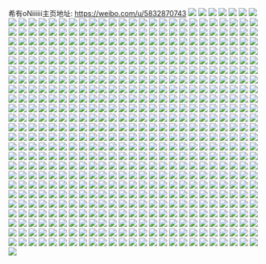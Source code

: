 希有oNiiiiii主页地址: https://weibo.com/u/5832870743 
![](https://wx4.sinaimg.cn/mw2000/006mK88ngy1h89du6sy8yj30w01kwwkp.jpg) 
![](https://wx4.sinaimg.cn/mw2000/006mK88ngy1h89du66v0yj30zk1be1cv.jpg) 
![](https://wx4.sinaimg.cn/mw2000/006mK88ngy1h89dugtcbmj30w01kwtos.jpg) 
![](https://wx4.sinaimg.cn/mw2000/006mK88ngy1h89dus9w9nj30w01kwdww.jpg) 
![](https://wx4.sinaimg.cn/mw2000/006mK88ngy1h7v6pl118cj32c0340u0y.jpg) 
![](https://wx4.sinaimg.cn/mw2000/006mK88ngy1h7v6ocsamoj30u01hcakn.jpg) 
![](https://wx4.sinaimg.cn/mw2000/006mK88ngy1h7v6obnimaj30td1g7tgg.jpg) 
![](https://wx4.sinaimg.cn/mw2000/006mK88ngy1h77jys74scj32tc480u10.jpg) 
![](https://wx4.sinaimg.cn/mw2000/006mK88ngy1h77jzu5nqcj32ll3wde84.jpg) 
![](https://wx4.sinaimg.cn/mw2000/006mK88ngy1h6vj3lahipj30uk5nq1kz.jpg) 
![](https://wx4.sinaimg.cn/mw2000/006mK88ngy1h6vj42lboaj30uk5nq1kx.jpg) 
![](https://wx4.sinaimg.cn/mw2000/006mK88ngy1h6vj312sdfj30uk5nq4qr.jpg) 
![](https://wx4.sinaimg.cn/mw2000/006mK88ngy1h6vj46jzx5j30uk5nqkjn.jpg) 
![](https://wx4.sinaimg.cn/mw2000/006mK88ngy1h6upytpditj320n2ow4qp.jpg) 
![](https://wx4.sinaimg.cn/mw2000/006mK88ngy1h6upyrvjqnj32c0340npg.jpg) 
![](https://wx4.sinaimg.cn/mw2000/006mK88ngy1h6upynbixgj32c0340e85.jpg) 
![](https://wx4.sinaimg.cn/mw2000/006mK88ngy1h6upyfpeadj32c0340e82.jpg) 
![](https://wx4.sinaimg.cn/mw2000/006mK88ngy1h6upyigjvej31os291b29.jpg) 
![](https://wx4.sinaimg.cn/mw2000/006mK88ngy1h6ua6h0qkrj32c0340kjo.jpg) 
![](https://wx4.sinaimg.cn/mw2000/006mK88ngy1h6ua6nukcdj32c0340npf.jpg) 
![](https://wx4.sinaimg.cn/mw2000/006mK88ngy1h6ua665plbj31uy2c9qv5.jpg) 
![](https://wx4.sinaimg.cn/mw2000/006mK88ngy1h6ua6qx2o6j32bk334kjm.jpg) 
![](https://wx4.sinaimg.cn/mw2000/006mK88ngy1h6tlmajjy8j31zw2nuu0x.jpg) 
![](https://wx4.sinaimg.cn/mw2000/006mK88ngy1h6tlmf6f7uj31y62llwzy.jpg) 
![](https://wx4.sinaimg.cn/mw2000/006mK88ngy1h64w08vx9vj324836chdv.jpg) 
![](https://wx4.sinaimg.cn/mw2000/006mK88ngy1h64w0b95alj324836cb2b.jpg) 
![](https://wx4.sinaimg.cn/mw2000/006mK88ngy1h64vzry51pj31yp2rtk7u.jpg) 
![](https://wx4.sinaimg.cn/mw2000/006mK88ngy1h5mr4hviqxj32c0340hdv.jpg) 
![](https://wx4.sinaimg.cn/mw2000/006mK88ngy1h5mr4fh0q8j312r1hg4qp.jpg) 
![](https://wx4.sinaimg.cn/mw2000/006mK88ngy1h4xdw2dbvgj32c033v1l1.jpg) 
![](https://wx4.sinaimg.cn/mw2000/006mK88ngy1h4xdwa66q3j32c0340npk.jpg) 
![](https://wx4.sinaimg.cn/mw2000/006mK88ngy1h4xdwhj10kj32c0340kjs.jpg) 
![](https://wx4.sinaimg.cn/mw2000/006mK88ngy1h4xdwnmbwvj32c0340hdw.jpg) 
![](https://wx4.sinaimg.cn/mw2000/006mK88ngy1h4xdvvyr5mj32c0340hdx.jpg) 
![](https://wx4.sinaimg.cn/mw2000/006mK88ngy1h4xdwt6sxdj32c0340e88.jpg) 
![](https://wx4.sinaimg.cn/mw2000/006mK88ngy1h4xdwzaa4uj32c0340npf.jpg) 
![](https://wx4.sinaimg.cn/mw2000/006mK88ngy1h4xdx51k8lj32c8340u12.jpg) 
![](https://wx4.sinaimg.cn/mw2000/006mK88ngy1h4xdxao9hpj32c03407wk.jpg) 
![](https://wx4.sinaimg.cn/mw2000/006mK88ngy1h4h1bqe8upj31o0280e82.jpg) 
![](https://wx4.sinaimg.cn/mw2000/006mK88ngy1h4h1bz7m77j31o0280e82.jpg) 
![](https://wx4.sinaimg.cn/mw2000/006mK88ngy1h4h1bu4bnij31f31y81ky.jpg) 
![](https://wx4.sinaimg.cn/mw2000/006mK88ngy1h4h1bw7rs3j30zi1541kx.jpg) 
![](https://wx4.sinaimg.cn/mw2000/006mK88ngy1h4905kscjoj32c0340x6p.jpg) 
![](https://wx4.sinaimg.cn/mw2000/006mK88ngy1h4905avrs9j32c03401l0.jpg) 
![](https://wx4.sinaimg.cn/mw2000/006mK88ngy1h4904q4arxj32c03404qs.jpg) 
![](https://wx4.sinaimg.cn/mw2000/006mK88ngy1h4904wa8lnj31zc2n4kjn.jpg) 
![](https://wx4.sinaimg.cn/mw2000/006mK88ngy1h3ddtdy8d5j32c0340u0x.jpg) 
![](https://wx4.sinaimg.cn/mw2000/006mK88ngy1h3ddtybfr8j32c03401l0.jpg) 
![](https://wx4.sinaimg.cn/mw2000/006mK88ngy1h2iknog01lj32yo4g04qw.jpg) 
![](https://wx4.sinaimg.cn/mw2000/006mK88ngy1h2iknqegoyj31sw2imx6q.jpg) 
![](https://wx4.sinaimg.cn/mw2000/006mK88ngy1h2iknkluypj32yo4g0b2h.jpg) 
![](https://wx4.sinaimg.cn/mw2000/006mK88ngy1h2iknrz3n7j327b2yox6q.jpg) 
![](https://wx4.sinaimg.cn/mw2000/006mK88ngy1h2iknuclrhj32ab2you0z.jpg) 
![](https://wx4.sinaimg.cn/mw2000/006mK88ngy1h2iknxloc0j32jw3mpkjo.jpg) 
![](https://wx4.sinaimg.cn/mw2000/006mK88ngy1h2iko2nq26j32yo4g0he2.jpg) 
![](https://wx4.sinaimg.cn/mw2000/006mK88ngy1h2iko6oosvj32yo4g07wm.jpg) 
![](https://wx4.sinaimg.cn/mw2000/006mK88ngy1h2iko8f0m6j329b2yoqv7.jpg) 
![](https://wx4.sinaimg.cn/mw2000/006mK88ngy1h2ikocp6t3j322q340x6r.jpg) 
![](https://wx4.sinaimg.cn/mw2000/006mK88ngy1h1uy3uia6ij30st124wr8.jpg) 
![](https://wx4.sinaimg.cn/mw2000/006mK88ngy1h1l74i04yxj322o340e81.jpg) 
![](https://wx4.sinaimg.cn/mw2000/006mK88ngy1h104wsfw6tj333z22pu0z.jpg) 
![](https://wx4.sinaimg.cn/mw2000/006mK88ngy1h104wtnshuj32rk22o1kz.jpg) 
![](https://wx4.sinaimg.cn/mw2000/006mK88ngy1h104wr13p2j31ds22ou0x.jpg) 
![](https://wx4.sinaimg.cn/mw2000/006mK88ngy1h0c52qlmecj31ge1fh4qp.jpg) 
![](https://wx4.sinaimg.cn/mw2000/006mK88ngy1h0c52ieoyoj30w8170wkn.jpg) 
![](https://wx4.sinaimg.cn/mw2000/006mK88ngy1gze75yw6awj32c02c01cx.jpg) 
![](https://wx4.sinaimg.cn/mw2000/006mK88ngy1gze75zhkaoj31v81vanpd.jpg) 
![](https://wx4.sinaimg.cn/mw2000/006mK88ngy1gze75zx8ghj317g17g4m2.jpg) 
![](https://wx4.sinaimg.cn/mw2000/006mK88ngy1gze762hwmfj31ei1ei1b1.jpg) 
![](https://wx4.sinaimg.cn/mw2000/006mK88ngy1gze763jbkyj30sg0sgdle.jpg) 
![](https://wx4.sinaimg.cn/mw2000/006mK88ngy1gze76373dgj334033yu0x.jpg) 
![](https://wx4.sinaimg.cn/mw2000/006mK88ngy1gz4ya1phclj30to0hxgr7.jpg) 
![](https://wx4.sinaimg.cn/mw2000/006mK88ngy1gz4ya397xjj32ff1monpd.jpg) 
![](https://wx4.sinaimg.cn/mw2000/006mK88ngy1gz4ya5ge0bj32wl20dx6p.jpg) 
![](https://wx4.sinaimg.cn/mw2000/006mK88ngy1gz4yapsecuj33402c0npe.jpg) 
![](https://wx4.sinaimg.cn/mw2000/006mK88ngy1gz4yarvievj30u01hcqe5.jpg) 
![](https://wx4.sinaimg.cn/mw2000/006mK88ngy1gynhp79ucnj32c0340npe.jpg) 
![](https://wx4.sinaimg.cn/mw2000/006mK88ngy1gynhp91ufkj3280280qv6.jpg) 
![](https://wx4.sinaimg.cn/mw2000/006mK88ngy1gynhp9yw1aj30wi0von3w.jpg) 
![](https://wx4.sinaimg.cn/mw2000/006mK88ngy1gynhpc2auij3280280b2a.jpg) 
![](https://wx4.sinaimg.cn/mw2000/006mK88ngy1gynhpdxv6hj30v217ydpu.jpg) 
![](https://wx4.sinaimg.cn/mw2000/006mK88ngy1gynhpeok42j30wi1a8tiv.jpg) 
![](https://wx4.sinaimg.cn/mw2000/006mK88ngy1gy1tuql24qj30uk5q9qv6.jpg) 
![](https://wx4.sinaimg.cn/mw2000/006mK88ngy1gy1turol9yj30uk6vvb2b.jpg) 
![](https://wx4.sinaimg.cn/mw2000/006mK88ngy1gy1tussvx1j30uk5dj1ky.jpg) 
![](https://wx4.sinaimg.cn/mw2000/006mK88ngy1gy1tuu7kzjj30uk4kqkjm.jpg) 
![](https://wx4.sinaimg.cn/mw2000/006mK88ngy1gy1tuv3qhhj30u01sy7g9.jpg) 
![](https://wx4.sinaimg.cn/mw2000/006mK88ngy1gy1tuwsb7wj30uk5l6x6q.jpg) 
![](https://wx4.sinaimg.cn/mw2000/006mK88ngy1gy1tuxs8g1j30uk4ivqv5.jpg) 
![](https://wx4.sinaimg.cn/mw2000/006mK88ngy1gy1tuywvnij30uk53cx6q.jpg) 
![](https://wx4.sinaimg.cn/mw2000/006mK88ngy1gy1tv10zesj30uk54ynpe.jpg) 
![](https://wx4.sinaimg.cn/mw2000/006mK88ngy1gxp8mgoghkj32c02c0qv6.jpg) 
![](https://wx4.sinaimg.cn/mw2000/006mK88ngy1gxp5aujyjtj30u018vjzq.jpg) 
![](https://wx4.sinaimg.cn/mw2000/006mK88ngy1gxp5avze60j30u0140q9p.jpg) 
![](https://wx4.sinaimg.cn/mw2000/006mK88ngy1gxp5b1tstjj30u014044b.jpg) 
![](https://wx4.sinaimg.cn/mw2000/006mK88ngy1gxp5b2qoe6j30u00u07al.jpg) 
![](https://wx4.sinaimg.cn/mw2000/006mK88ngy1gxp5b43kbqj30u01hcaim.jpg) 
![](https://wx4.sinaimg.cn/mw2000/006mK88ngy1gxes8nazw4j30xc35wu0y.jpg) 
![](https://wx4.sinaimg.cn/mw2000/006mK88ngy1gxes8qisk4j32c0340hdv.jpg) 
![](https://wx4.sinaimg.cn/mw2000/006mK88ngy1gxes8kruqdj30xc5egnpe.jpg) 
![](https://wx4.sinaimg.cn/mw2000/006mK88ngy1gxes8i5mxuj32c033yu0y.jpg) 
![](https://wx4.sinaimg.cn/mw2000/006mK88ngy1gxes8ovu5vj315o335kjm.jpg) 
![](https://wx4.sinaimg.cn/mw2000/006mK88ngy1gxb8j3ah55j30zj1be4j4.jpg) 
![](https://wx4.sinaimg.cn/mw2000/006mK88ngy1gxb8j5hfnvj334033y4qs.jpg) 
![](https://wx4.sinaimg.cn/mw2000/006mK88ngy1gxb8j78np6j334033ynpg.jpg) 
![](https://wx4.sinaimg.cn/mw2000/006mK88ngy1gxb8j7xxm9j31gj1gje81.jpg) 
![](https://wx4.sinaimg.cn/mw2000/006mK88ngy1gxb8j2sx5nj323r23rnpe.jpg) 
![](https://wx4.sinaimg.cn/mw2000/006mK88ngy1gxb8j92u88j334033y1l0.jpg) 
![](https://wx4.sinaimg.cn/mw2000/006mK88ngy1gxb8j9whc9j32bg2bghdu.jpg) 
![](https://wx4.sinaimg.cn/mw2000/006mK88ngy1gxb8jbc62pj3271271npe.jpg) 
![](https://wx4.sinaimg.cn/mw2000/006mK88ngy1gxb8jdhcwcj334033yu0z.jpg) 
![](https://wx4.sinaimg.cn/mw2000/006mK88ngy1gwzdgzdzhnj30yi145gyd.jpg) 
![](https://wx4.sinaimg.cn/mw2000/006mK88ngy1gwg81vghxnj322o340hdv.jpg) 
![](https://wx4.sinaimg.cn/mw2000/006mK88ngy1gw30kzxpj8j32c02c0khe.jpg) 
![](https://wx4.sinaimg.cn/mw2000/006mK88ngy1gw30l5o9prj32c02c01ky.jpg) 
![](https://wx4.sinaimg.cn/mw2000/006mK88ngy1gw30kwnsz8j32c02c01is.jpg) 
![](https://wx4.sinaimg.cn/mw2000/006mK88ngy1gw30l2ibgtj31gf1kd1kx.jpg) 
![](https://wx4.sinaimg.cn/mw2000/006mK88ngy1gw30l3admrj32c02c0kjl.jpg) 
![](https://wx4.sinaimg.cn/mw2000/006mK88ngy1gw30l4cx5dj334033yqv6.jpg) 
![](https://wx4.sinaimg.cn/mw2000/006mK88ngy1gw30l86ktjj32c03404qq.jpg) 
![](https://wx4.sinaimg.cn/mw2000/006mK88ngy1gw30l6wl70j31sg1sg4ou.jpg) 
![](https://wx4.sinaimg.cn/mw2000/006mK88ngy1gw30l9cwtvj32c0340e81.jpg) 
![](https://wx4.sinaimg.cn/mw2000/006mK88ngy1gw30la8yovj31sg1sgaxf.jpg) 
![](https://wx4.sinaimg.cn/mw2000/006mK88ngy1gunahtda6mj60u0140gss02.jpg) 
![](https://wx4.sinaimg.cn/mw2000/006mK88ngy1gt12n7x1sij31li1lztoi.jpg) 
![](https://wx4.sinaimg.cn/mw2000/006mK88ngy1gt12n8jxthj31s71spaw4.jpg) 
![](https://wx4.sinaimg.cn/mw2000/006mK88ngy1grzks55f86j32c03407wi.jpg) 
![](https://wx4.sinaimg.cn/mw2000/006mK88ngy1grzks5wacnj31100zdk0k.jpg) 
![](https://wx4.sinaimg.cn/mw2000/006mK88ngy1grc5wwql80j31jk1jkawq.jpg) 
![](https://wx4.sinaimg.cn/mw2000/006mK88ngy1grc5wxp4vwj30u00u0n7j.jpg) 
![](https://wx4.sinaimg.cn/mw2000/006mK88nly1gr2nkwmrybj30ru57shdt.jpg) 
![](https://wx4.sinaimg.cn/mw2000/006mK88nly1gr2nkubxn8j30ru4d34qq.jpg) 
![](https://wx4.sinaimg.cn/mw2000/006mK88nly1gr2nkxolo9j30ru3qf7wh.jpg) 
![](https://wx4.sinaimg.cn/mw2000/006mK88nly1gr2nkzhrpmj30ru3stx6q.jpg) 
![](https://wx4.sinaimg.cn/mw2000/006mK88nly1gr2nl12mamj30ru3oyqv5.jpg) 
![](https://wx4.sinaimg.cn/mw2000/006mK88nly1gr2nl47xafj32a3291hdu.jpg) 
![](https://wx4.sinaimg.cn/mw2000/006mK88ngy1gqzfxt0bizj32c0340npj.jpg) 
![](https://wx4.sinaimg.cn/mw2000/006mK88ngy1gqzfyc11jgj31el1r2x0v.jpg) 
![](https://wx4.sinaimg.cn/mw2000/006mK88ngy1gqzfxwu8aij33402c0b2a.jpg) 
![](https://wx4.sinaimg.cn/mw2000/006mK88ngy1gqzfy3f3wwj32c0340kjp.jpg) 
![](https://wx4.sinaimg.cn/mw2000/006mK88ngy1gqzfyafmrpj32c0340b2e.jpg) 
![](https://wx4.sinaimg.cn/mw2000/006mK88ngy1gqzfyik78yj33402c04qt.jpg) 
![](https://wx4.sinaimg.cn/mw2000/006mK88ngy1gquyqp9ql6j328w29ix6p.jpg) 
![](https://wx4.sinaimg.cn/mw2000/006mK88nly1gq1lyir3ysj30ru22re81.jpg) 
![](https://wx4.sinaimg.cn/mw2000/006mK88nly1gq1lymnlukj30ru4pae83.jpg) 
![](https://wx4.sinaimg.cn/mw2000/006mK88nly1gq1lypa0dmj30ru4ofb2a.jpg) 
![](https://wx4.sinaimg.cn/mw2000/006mK88nly1gq1lyrusyjj30ru43qe81.jpg) 
![](https://wx4.sinaimg.cn/mw2000/006mK88nly1gq1lyh5fejj30c00d5jru.jpg) 
![](https://wx4.sinaimg.cn/mw2000/006mK88nly1gq1lyullfjj30zk1be4qp.jpg) 
![](https://wx4.sinaimg.cn/mw2000/006mK88nly1gq1lyx721fj31kz1kzkjl.jpg) 
![](https://wx4.sinaimg.cn/mw2000/006mK88nly1gq1lyztyb3j31jk1jkqup.jpg) 
![](https://wx4.sinaimg.cn/mw2000/006mK88nly1gq1lz1wis1j30t30t37ea.jpg) 
![](https://wx4.sinaimg.cn/mw2000/006mK88ngy1gpfyu24p0qj30zk1be16p.jpg) 
![](https://wx4.sinaimg.cn/mw2000/006mK88ngy1gpfyu883w0j32c0340b2c.jpg) 
![](https://wx4.sinaimg.cn/mw2000/006mK88ngy1gpfyu0q7h2j32c0340e85.jpg) 
![](https://wx4.sinaimg.cn/mw2000/006mK88ngy1gpfyudk6cij32c03401l1.jpg) 
![](https://wx4.sinaimg.cn/mw2000/006mK88ngy1gpfyuglrihj32c0340npe.jpg) 
![](https://wx4.sinaimg.cn/mw2000/006mK88ngy1gpfyullnrcj32c0340hdw.jpg) 
![](https://wx4.sinaimg.cn/mw2000/006mK88ngy1gpfyupg81ej32c0340kjm.jpg) 
![](https://wx4.sinaimg.cn/mw2000/006mK88ngy1gpfyuu64g9j32c0340hdw.jpg) 
![](https://wx4.sinaimg.cn/mw2000/006mK88ngy1gpfyuvr51rj30zk1bewya.jpg) 
![](https://wx4.sinaimg.cn/mw2000/006mK88ngy1gpfyuy0bxnj30zk1be4qp.jpg) 
![](https://wx4.sinaimg.cn/mw2000/006mK88ngy1gpfyv2mxgpj31ho1zkqv6.jpg) 
![](https://wx4.sinaimg.cn/mw2000/006mK88ngy1gpfyv4hpn2j30zk1be4qp.jpg) 
![](https://wx4.sinaimg.cn/mw2000/006mK88ngy1gpfyvvttzlj32c03401l0.jpg) 
![](https://wx4.sinaimg.cn/mw2000/006mK88nly1goyf6vbm7gj32c0340qv5.jpg) 
![](https://wx4.sinaimg.cn/mw2000/006mK88nly1goyf7645tmj32c0340u10.jpg) 
![](https://wx4.sinaimg.cn/mw2000/006mK88nly1goyf7e26wgj32c03407wi.jpg) 
![](https://wx4.sinaimg.cn/mw2000/006mK88nly1goyf7kre5cj32c0340qv5.jpg) 
![](https://wx4.sinaimg.cn/mw2000/006mK88nly1goyf7snbfqj32c0340hdu.jpg) 
![](https://wx4.sinaimg.cn/mw2000/006mK88nly1goyf83uccrj32c0340e84.jpg) 
![](https://wx4.sinaimg.cn/mw2000/006mK88nly1goyf89araxj32c0340kjl.jpg) 
![](https://wx4.sinaimg.cn/mw2000/006mK88nly1goyf8c5t76j32c0340u0x.jpg) 
![](https://wx4.sinaimg.cn/mw2000/006mK88nly1goyf8g3iu9j32c0340b2a.jpg) 
![](https://wx4.sinaimg.cn/mw2000/006mK88nly1goso47rzujj30j60j6aem.jpg) 
![](https://wx4.sinaimg.cn/mw2000/006mK88nly1gom0zmzr9sj32c0340b29.jpg) 
![](https://wx4.sinaimg.cn/mw2000/006mK88nly1gom0zjyee1j32ds1sgb29.jpg) 
![](https://wx4.sinaimg.cn/mw2000/006mK88nly1gnpfarl0ozj30yi0f8wlj.jpg) 
![](https://wx4.sinaimg.cn/mw2000/006mK88nly1gn2jp6zorpj32c0340u0x.jpg) 
![](https://wx4.sinaimg.cn/mw2000/006mK88nly1gn2jp8x3r7j30u00u0qd7.jpg) 
![](https://wx4.sinaimg.cn/mw2000/006mK88nly1gn2joxpraoj30ty0xsgrj.jpg) 
![](https://wx4.sinaimg.cn/mw2000/006mK88nly1gn2jpa62dpj30u00u07dm.jpg) 
![](https://wx4.sinaimg.cn/mw2000/006mK88nly1gn2jpao26hj30j615pq5v.jpg) 
![](https://wx4.sinaimg.cn/mw2000/006mK88nly1gn2jpbz37ej30u00u0af6.jpg) 
![](https://wx4.sinaimg.cn/mw2000/006mK88nly1gn2jpdcrpxj30qo0s8wih.jpg) 
![](https://wx4.sinaimg.cn/mw2000/006mK88nly1gn2jpo0my1j31o0280npd.jpg) 
![](https://wx4.sinaimg.cn/mw2000/006mK88nly1gn2jq2szx6j33402c0u0y.jpg) 
![](https://wx4.sinaimg.cn/mw2000/006mK88nly1gkz83v1pw6j32801o0qv5.jpg) 
![](https://wx4.sinaimg.cn/mw2000/006mK88nly1gkz83t1ffbj32801o0npd.jpg) 
![](https://wx4.sinaimg.cn/mw2000/006mK88nly1gkr9hjwcrqj31400u00wa.jpg) 
![](https://wx4.sinaimg.cn/mw2000/006mK88nly1gki2gbe0lpj30y70yogt4.jpg) 
![](https://wx4.sinaimg.cn/mw2000/006mK88nly1gki2gc9o5uj32c02c0e82.jpg) 
![](https://wx4.sinaimg.cn/mw2000/006mK88nly1gki2gcp2lpj31400u0dom.jpg) 
![](https://wx4.sinaimg.cn/mw2000/006mK88nly1gki2gcz9shj31400u0al6.jpg) 
![](https://wx4.sinaimg.cn/mw2000/006mK88nly1gk8wopmc48j32c0340e81.jpg) 
![](https://wx4.sinaimg.cn/mw2000/006mK88nly1gk8womo5q9j32c02c0x6q.jpg) 
![](https://wx4.sinaimg.cn/mw2000/006mK88nly1gk8wot8qv6j31vt1vt4qp.jpg) 
![](https://wx4.sinaimg.cn/mw2000/006mK88nly1gk8wowcn6ej30rs2237wh.jpg) 
![](https://wx4.sinaimg.cn/mw2000/006mK88nly1gk8woxdspfj30rs5nfu0x.jpg) 
![](https://wx4.sinaimg.cn/mw2000/006mK88nly1gk8woyrzimj30rs3i4b2a.jpg) 
![](https://wx4.sinaimg.cn/mw2000/006mK88nly1gk8wozqueaj30rs3ceqv5.jpg) 
![](https://wx4.sinaimg.cn/mw2000/006mK88nly1gk8wp0v90uj32c02c04qq.jpg) 
![](https://wx4.sinaimg.cn/mw2000/006mK88nly1gk8wp1z514j30rs3n4b2a.jpg) 
![](https://wx4.sinaimg.cn/mw2000/006mK88nly1gjsndec6qyj32872eqb2a.jpg) 
![](https://wx4.sinaimg.cn/mw2000/006mK88nly1gjsndf2y8hj31al1cutt3.jpg) 
![](https://wx4.sinaimg.cn/mw2000/006mK88nly1gjsndfovwuj32by2g5x6p.jpg) 
![](https://wx4.sinaimg.cn/mw2000/006mK88nly1gjsndgzuvaj31o0280qv5.jpg) 
![](https://wx4.sinaimg.cn/mw2000/006mK88nly1gjsndcy97bj32c02fub2a.jpg) 
![](https://wx4.sinaimg.cn/mw2000/006mK88nly1gjsndhicjfj30k80l9wl0.jpg) 
![](https://wx4.sinaimg.cn/mw2000/006mK88nly1gjbavhm13dj31400u0qcu.jpg) 
![](https://wx4.sinaimg.cn/mw2000/006mK88nly1gjbavftngbj31o01o0e81.jpg) 
![](https://wx4.sinaimg.cn/mw2000/006mK88nly1gip4iynzpmj31x12021fh.jpg) 
![](https://wx4.sinaimg.cn/mw2000/006mK88nly1gip4izcqlgj30yi0pmtdz.jpg) 
![](https://wx4.sinaimg.cn/mw2000/006mK88nly1gip4iw6mayj33402c01kx.jpg) 
![](https://wx4.sinaimg.cn/mw2000/006mK88nly1gip4j3k0exj31o01o0npd.jpg) 
![](https://wx4.sinaimg.cn/mw2000/006mK88nly1gip4j76f8nj32c02c0qv5.jpg) 
![](https://wx4.sinaimg.cn/mw2000/006mK88nly1gip4jdlk9zj317u1mgb0u.jpg) 
![](https://wx4.sinaimg.cn/mw2000/006mK88nly1gip4j9pktnj31e21x2ha6.jpg) 
![](https://wx4.sinaimg.cn/mw2000/006mK88nly1gip4jbvsbxj32c02c04qp.jpg) 
![](https://wx4.sinaimg.cn/mw2000/006mK88nly1gip4jk2krwj316q1kwqt0.jpg) 
![](https://wx4.sinaimg.cn/mw2000/006mK88ngy1gib4ph4sh4j30nm0nmwfs.jpg) 
![](https://wx4.sinaimg.cn/mw2000/006mK88ngy1gib4pnqv2zj30ru33cb29.jpg) 
![](https://wx4.sinaimg.cn/mw2000/006mK88ngy1gib4pousz6j30ru2bib29.jpg) 
![](https://wx4.sinaimg.cn/mw2000/006mK88ngy1gib4ppp2k8j30ru1joh66.jpg) 
![](https://wx4.sinaimg.cn/mw2000/006mK88ngy1gib4pmk5d8j30ru3cqhd9.jpg) 
![](https://wx4.sinaimg.cn/mw2000/006mK88ngy1gib4pl1um6j30ru688qv7.jpg) 
![](https://wx4.sinaimg.cn/mw2000/006mK88ngy1gherc62j97j32c02c0wxp.jpg) 
![](https://wx4.sinaimg.cn/mw2000/006mK88ngy1gherc4c80hj32c02c0qsk.jpg) 
![](https://wx4.sinaimg.cn/mw2000/006mK88nly1ghco2szhwcj30u0140nhy.jpg) 
![](https://wx4.sinaimg.cn/mw2000/006mK88nly1ghco2twumsj31400u0x1u.jpg) 
![](https://wx4.sinaimg.cn/mw2000/006mK88nly1ghco2rxwnoj30u0140nj2.jpg) 
![](https://wx4.sinaimg.cn/mw2000/006mK88ngy1gha9rwrpjaj31o01o0b29.jpg) 
![](https://wx4.sinaimg.cn/mw2000/006mK88nly1gh6ju9uc91j31o01o0npd.jpg) 
![](https://wx4.sinaimg.cn/mw2000/006mK88nly1gh6ju86v1wj31o01o0x6p.jpg) 
![](https://wx4.sinaimg.cn/mw2000/006mK88nly1gh3jvbsb67j31o01o0kjm.jpg) 
![](https://wx4.sinaimg.cn/mw2000/006mK88nly1gh3juytiayj31fd1zhe81.jpg) 
![](https://wx4.sinaimg.cn/mw2000/006mK88nly1gh3jvdm75bj30v718nn6o.jpg) 
![](https://wx4.sinaimg.cn/mw2000/006mK88nly1gh3jvl33snj32c03404qq.jpg) 
![](https://wx4.sinaimg.cn/mw2000/006mK88nly1ggo12j00n9j30x70yctk8.jpg) 
![](https://wx4.sinaimg.cn/mw2000/006mK88nly1gg81p0l3j4j32c02f74qs.jpg) 
![](https://wx4.sinaimg.cn/mw2000/006mK88nly1gg81oacnyhj32c02c0b2b.jpg) 
![](https://wx4.sinaimg.cn/mw2000/006mK88nly1gfd51ocq7nj32c0340hdu.jpg) 
![](https://wx4.sinaimg.cn/mw2000/006mK88nly1gfd51p8sp8j30tz183jyd.jpg) 
![](https://wx4.sinaimg.cn/mw2000/006mK88nly1gfd51pzdiaj30u00u0gxb.jpg) 
![](https://wx4.sinaimg.cn/mw2000/006mK88nly1gfd51qjw29j30u00u0wic.jpg) 
![](https://wx4.sinaimg.cn/mw2000/006mK88nly1gfd51r7q1fj30s90sh0z4.jpg) 
![](https://wx4.sinaimg.cn/mw2000/006mK88nly1gfd51ukt94j32bz2d3u0x.jpg) 
![](https://wx4.sinaimg.cn/mw2000/006mK88nly1gfd5289qefj30yi18r110.jpg) 
![](https://wx4.sinaimg.cn/mw2000/006mK88nly1gfd52bb4c9j32a72di4qq.jpg) 
![](https://wx4.sinaimg.cn/mw2000/006mK88nly1gfd52cnjmqj316o16mk8q.jpg) 
![](https://wx4.sinaimg.cn/mw2000/006mK88nly1gemcgzcwdvj30hs0b4wfy.jpg) 
![](https://wx4.sinaimg.cn/mw2000/006mK88nly1gel5kybqlej31jk2qr1ky.jpg) 
![](https://wx4.sinaimg.cn/mw2000/006mK88nly1ged56qusm1j33402c07wi.jpg) 
![](https://wx4.sinaimg.cn/mw2000/006mK88nly1ged55vbkfcj30u00u0toi.jpg) 
![](https://wx4.sinaimg.cn/mw2000/006mK88nly1ged57q1c43j33402c0qv6.jpg) 
![](https://wx4.sinaimg.cn/mw2000/006mK88nly1ged57w5xu4j30u00u04af.jpg) 
![](https://wx4.sinaimg.cn/mw2000/006mK88nly1ged55q2m92j31o01o0e83.jpg) 
![](https://wx4.sinaimg.cn/mw2000/006mK88nly1ged58snoicj31o01o0x6q.jpg) 
![](https://wx4.sinaimg.cn/mw2000/006mK88nly1ged592qmzsj30n00cpdo4.jpg) 
![](https://wx4.sinaimg.cn/mw2000/006mK88nly1ged58zbzmqj30u00u0gxb.jpg) 
![](https://wx4.sinaimg.cn/mw2000/006mK88nly1ged5987brzj30n00crwn4.jpg) 
![](https://wx4.sinaimg.cn/mw2000/006mK88nly1ge8drmk7k3j30ku0m9q6p.jpg) 
![](https://wx4.sinaimg.cn/mw2000/006mK88nly1ge2o2p0ziyj31220k0tf4.jpg) 
![](https://wx4.sinaimg.cn/mw2000/006mK88nly1gdkec0bvo0j32zy1j2npd.jpg) 
![](https://wx4.sinaimg.cn/mw2000/006mK88nly1gdkec51gwvj30yi1pck4x.jpg) 
![](https://wx4.sinaimg.cn/mw2000/006mK88nly1gdkebwie1mj31o01kw4qq.jpg) 
![](https://wx4.sinaimg.cn/mw2000/006mK88nly1gdkebs56rtj30yi1pcb2g.jpg) 
![](https://wx4.sinaimg.cn/mw2000/006mK88nly1gdkec3kt2qj30yi0q1nl2.jpg) 
![](https://wx4.sinaimg.cn/mw2000/006mK88nly1gdkechycm2j30yi1pc7wo.jpg) 
![](https://wx4.sinaimg.cn/mw2000/006mK88nly1gd7muup2szj33402c07wj.jpg) 
![](https://wx4.sinaimg.cn/mw2000/006mK88nly1gcw6mtu5n3j31o01o0npd.jpg) 
![](https://wx4.sinaimg.cn/mw2000/006mK88nly1gcw6mrykw1j31o01o04qq.jpg) 
![](https://wx4.sinaimg.cn/mw2000/006mK88nly1gcuwy8jwi6j31ob2upqv5.jpg) 
![](https://wx4.sinaimg.cn/mw2000/006mK88nly1gcuwyceht3j32ep2c0hdu.jpg) 
![](https://wx4.sinaimg.cn/mw2000/006mK88nly1gcuwyydglpj30y0100wxk.jpg) 
![](https://wx4.sinaimg.cn/mw2000/006mK88nly1gcuwz15hm4j31o01o0b29.jpg) 
![](https://wx4.sinaimg.cn/mw2000/006mK88nly1gcuwz3hibbj32012741kx.jpg) 
![](https://wx4.sinaimg.cn/mw2000/006mK88nly1gcuwz829x7j31o01o0npd.jpg) 
![](https://wx4.sinaimg.cn/mw2000/006mK88nly1gcuwzfg2j6j32c0340qv6.jpg) 
![](https://wx4.sinaimg.cn/mw2000/006mK88nly1gcuwzhikb1j30yi0m1asu.jpg) 
![](https://wx4.sinaimg.cn/mw2000/006mK88nly1gcuwzlghxnj31x21wje81.jpg) 
![](https://wx4.sinaimg.cn/mw2000/006mK88nly1gctkfe2ma8j32c0340e82.jpg) 
![](https://wx4.sinaimg.cn/mw2000/006mK88nly1gctkfge5fij32c0340e82.jpg) 
![](https://wx4.sinaimg.cn/mw2000/006mK88nly1gctkfh7jo2j30yi0zdamv.jpg) 
![](https://wx4.sinaimg.cn/mw2000/006mK88nly1gctkfj81f4j32c0340b2b.jpg) 
![](https://wx4.sinaimg.cn/mw2000/006mK88nly1gcrd58yw0ej32c0340b2a.jpg) 
![](https://wx4.sinaimg.cn/mw2000/006mK88nly1gcledjglguj32c0340npe.jpg) 
![](https://wx4.sinaimg.cn/mw2000/006mK88nly1gcledg5wl7j32c0340b2a.jpg) 
![](https://wx4.sinaimg.cn/mw2000/006mK88nly1gcledrjhnnj32c03401kz.jpg) 
![](https://wx4.sinaimg.cn/mw2000/006mK88nly1gclednlxexj3284282e82.jpg) 
![](https://wx4.sinaimg.cn/mw2000/006mK88nly1gcledug91uj32c0340e82.jpg) 
![](https://wx4.sinaimg.cn/mw2000/006mK88nly1gcledxe09bj32c03404qq.jpg) 
![](https://wx4.sinaimg.cn/mw2000/006mK88ngy1gcjzjhcf8yj31xs233e81.jpg) 
![](https://wx4.sinaimg.cn/mw2000/006mK88ngy1gcjzjip84zj32c02j0qv5.jpg) 
![](https://wx4.sinaimg.cn/mw2000/006mK88nly1gcetq77pikj32bz2egu0y.jpg) 
![](https://wx4.sinaimg.cn/mw2000/006mK88nly1gcetq43pxdj32c02eznpe.jpg) 
![](https://wx4.sinaimg.cn/mw2000/006mK88nly1gc6mxb5kv6j30j60j60zo.jpg) 
![](https://wx4.sinaimg.cn/mw2000/006mK88nly1gc6mxbq92vj30u00u0aqu.jpg) 
![](https://wx4.sinaimg.cn/mw2000/006mK88nly1gc6mvgpzmxj30j60j6gn5.jpg) 
![](https://wx4.sinaimg.cn/mw2000/006mK88nly1gc6mvh2mcmj30j60j6dha.jpg) 
![](https://wx4.sinaimg.cn/mw2000/006mK88nly1gc6mvhi3zqj30oa0n2q4e.jpg) 
![](https://wx4.sinaimg.cn/mw2000/006mK88nly1gc6mvhzdn2j30u00u03zm.jpg) 
![](https://wx4.sinaimg.cn/mw2000/006mK88nly1gc6mvi8zcxj30j60j6myr.jpg) 
![](https://wx4.sinaimg.cn/mw2000/006mK88nly1gc6mvikh53j30u00u0q44.jpg) 
![](https://wx4.sinaimg.cn/mw2000/006mK88nly1gc6mviynlwj30sg0se799.jpg) 
![](https://wx4.sinaimg.cn/mw2000/006mK88nly1gc6mvgbdq1j30hs0hswfv.jpg) 
![](https://wx4.sinaimg.cn/mw2000/006mK88nly1gc6mvjhz4fj30g40g4abu.jpg) 
![](https://wx4.sinaimg.cn/mw2000/006mK88nly1gaqb600egtj30ru55ib2a.jpg) 
![](https://wx4.sinaimg.cn/mw2000/006mK88nly1gaqb61mmrej30ru4g1x6p.jpg) 
![](https://wx4.sinaimg.cn/mw2000/006mK88nly1gaqb630ft3j30ru4pbqv5.jpg) 
![](https://wx4.sinaimg.cn/mw2000/006mK88nly1gaqb64vkgjj30ru5ofb2b.jpg) 
![](https://wx4.sinaimg.cn/mw2000/006mK88nly1gaqb65kvbtj30nz0ofwk2.jpg) 
![](https://wx4.sinaimg.cn/mw2000/006mK88nly1gaqb6706xnj30ru4ai4qq.jpg) 
![](https://wx4.sinaimg.cn/mw2000/006mK88nly1gaqb68qajsj30ru5qckjm.jpg) 
![](https://wx4.sinaimg.cn/mw2000/006mK88nly1gaqb6aalw1j30ru5fz1ky.jpg) 
![](https://wx4.sinaimg.cn/mw2000/006mK88nly1gaqb6byia0j30ru5vznpe.jpg) 
![](https://wx4.sinaimg.cn/mw2000/006mK88nly1g9wm9ellzmj30ru1g3k2d.jpg) 
![](https://wx4.sinaimg.cn/mw2000/006mK88nly1g9n069evk7j32412kr7sq.jpg) 
![](https://wx4.sinaimg.cn/mw2000/006mK88nly1g9n06t0io2j321226lqqr.jpg) 
![](https://wx4.sinaimg.cn/mw2000/006mK88nly1g9n0h3tx4zj31ya1z2kf9.jpg) 
![](https://wx4.sinaimg.cn/mw2000/006mK88nly1g98xybgol5j32c0340hdt.jpg) 
![](https://wx4.sinaimg.cn/mw2000/006mK88ngy1g920rg3czgj30r50zednt.jpg) 
![](https://wx4.sinaimg.cn/mw2000/006mK88nly1g8ea8l3x17j30u00u0teh.jpg) 
![](https://wx4.sinaimg.cn/mw2000/006mK88nly1g8eab4k7utj30u00ucdoj.jpg) 
![](https://wx4.sinaimg.cn/mw2000/006mK88nly1g8ea8mm3ecj30u00u0h0c.jpg) 
![](https://wx4.sinaimg.cn/mw2000/006mK88nly1g8ea8nhishj30m80m8q8x.jpg) 
![](https://wx4.sinaimg.cn/mw2000/006mK88nly1g8ea9cumryj31o01o01kz.jpg) 
![](https://wx4.sinaimg.cn/mw2000/006mK88nly1g8ea9dw335j30u00u0dp9.jpg) 
![](https://wx4.sinaimg.cn/mw2000/006mK88nly1g8ea9epnwyj30u00u0qat.jpg) 
![](https://wx4.sinaimg.cn/mw2000/006mK88nly1g8ea9i23s0j31o01o0qv5.jpg) 
![](https://wx4.sinaimg.cn/mw2000/006mK88nly1g8ea9j2dbij30u00u0drv.jpg) 
![](https://wx4.sinaimg.cn/mw2000/006mK88nly1g80aivxqjsj31o01o0kjn.jpg) 
![](https://wx4.sinaimg.cn/mw2000/006mK88nly1g80air5nz3j31o01o0kjn.jpg) 
![](https://wx4.sinaimg.cn/mw2000/006mK88nly1g7ficuwt7ej31o01o0hdu.jpg) 
![](https://wx4.sinaimg.cn/mw2000/006mK88nly1g7fictuqsyj31o01o0hdu.jpg) 
![](https://wx4.sinaimg.cn/mw2000/006mK88nly1g6qa80qcw9j30yi0jiao5.jpg) 
![](https://wx4.sinaimg.cn/mw2000/006mK88nly1g6qa8mobsxj31ls1lsqv5.jpg) 
![](https://wx4.sinaimg.cn/mw2000/006mK88nly1g6qa8pv9vjj31o01o0e81.jpg) 
![](https://wx4.sinaimg.cn/mw2000/006mK88nly1g6qa7zk0yrj32c0340u0x.jpg) 
![](https://wx4.sinaimg.cn/mw2000/006mK88nly1g6i5gr6zrwj31hf1hi7wh.jpg) 
![](https://wx4.sinaimg.cn/mw2000/006mK88nly1g6i5gjvknnj31hf1hihdt.jpg) 
![](https://wx4.sinaimg.cn/mw2000/006mK88nly1g6i5gyumvrj31hf1hi7wh.jpg) 
![](https://wx4.sinaimg.cn/mw2000/006mK88nly1g6i5h64179j31hf1hib29.jpg) 
![](https://wx4.sinaimg.cn/mw2000/006mK88nly1g6i32vnkbcj32c02c01ky.jpg) 
![](https://wx4.sinaimg.cn/mw2000/006mK88nly1g6i2zlzzmej32c03404qq.jpg) 
![](https://wx4.sinaimg.cn/mw2000/006mK88nly1g6i2zzl95bj3259259u0x.jpg) 
![](https://wx4.sinaimg.cn/mw2000/006mK88nly1g6i30bgp6lj324120au0x.jpg) 
![](https://wx4.sinaimg.cn/mw2000/006mK88nly1g6i30ulc0tj31hi1hfe81.jpg) 
![](https://wx4.sinaimg.cn/mw2000/006mK88nly1g6i31alv3sj32c0340kjm.jpg) 
![](https://wx4.sinaimg.cn/mw2000/006mK88nly1g6i31x9xaaj32c0340hdu.jpg) 
![](https://wx4.sinaimg.cn/mw2000/006mK88nly1g6i327yiqrj325h1rwqv5.jpg) 
![](https://wx4.sinaimg.cn/mw2000/006mK88nly1g6i32yc45ij32c03407wi.jpg) 
![](https://wx4.sinaimg.cn/mw2000/006mK88nly1g6fp00vl6gj31hf1hib29.jpg) 
![](https://wx4.sinaimg.cn/mw2000/006mK88nly1g6fou8o3ycj31hc1hchdu.jpg) 
![](https://wx4.sinaimg.cn/mw2000/006mK88nly1g6fougyfasj31hf1hie81.jpg) 
![](https://wx4.sinaimg.cn/mw2000/006mK88nly1g62sfqsu1wj33402c0hdt.jpg) 
![](https://wx4.sinaimg.cn/mw2000/006mK88nly1g62sfncfwej33402c0kjl.jpg) 
![](https://wx4.sinaimg.cn/mw2000/006mK88nly1g62sfuo4n8j33402c0e81.jpg) 
![](https://wx4.sinaimg.cn/mw2000/006mK88nly1g62sfxz0joj32c0340hdt.jpg) 
![](https://wx4.sinaimg.cn/mw2000/006mK88nly1g62sgrrkt5j332b2aq1ky.jpg) 
![](https://wx4.sinaimg.cn/mw2000/006mK88nly1g62sgsruj7j31400u0dkh.jpg) 
![](https://wx4.sinaimg.cn/mw2000/006mK88nly1g5tltbzbluj32c02al4qr.jpg) 
![](https://wx4.sinaimg.cn/mw2000/006mK88nly1g5tltdh4wlj32c0340e82.jpg) 
![](https://wx4.sinaimg.cn/mw2000/006mK88nly1g5tci9nqxpj33402c01kx.jpg) 
![](https://wx4.sinaimg.cn/mw2000/006mK88nly1g5tcicavyij33402c07wh.jpg) 
![](https://wx4.sinaimg.cn/mw2000/006mK88nly1g5tcied0l9j33402c0ty8.jpg) 
![](https://wx4.sinaimg.cn/mw2000/006mK88nly1g5tcifwp6yj30tf0tfdo4.jpg) 
![](https://wx4.sinaimg.cn/mw2000/006mK88nly1g5ozu53eilj32c0340kjm.jpg) 
![](https://wx4.sinaimg.cn/mw2000/006mK88nly1g5ozu6yzvnj32c0340u0x.jpg) 
![](https://wx4.sinaimg.cn/mw2000/006mK88nly1g5ozu8fhv0j32c0340x6p.jpg) 
![](https://wx4.sinaimg.cn/mw2000/006mK88nly1g5k9a0ea7sj33402c0u0x.jpg) 
![](https://wx4.sinaimg.cn/mw2000/006mK88nly1g5h0tz81r5j329e30mx6q.jpg) 
![](https://wx4.sinaimg.cn/mw2000/006mK88nly1g5baey6o6yj30u01jfdhh.jpg) 
![](https://wx4.sinaimg.cn/mw2000/006mK88nly1g5baeyiu8gj30u01hb0uw.jpg) 
![](https://wx4.sinaimg.cn/mw2000/006mK88nly1g5baeyurc0j30po1jk78e.jpg) 
![](https://wx4.sinaimg.cn/mw2000/b10c1bc2ly1g58sndcdsng20c80c3777.jpg) 
![](https://wx4.sinaimg.cn/mw2000/006mK88nly1g555ja3kf7j33402c07wh.jpg) 
![](https://wx4.sinaimg.cn/mw2000/006mK88nly1g555jgw4aej33402c04qp.jpg) 
![](https://wx4.sinaimg.cn/mw2000/006mK88nly1g555jcoeaaj32c0340kf3.jpg) 
![](https://wx4.sinaimg.cn/mw2000/006mK88nly1g555jm3fnwj329y316x6p.jpg) 
![](https://wx4.sinaimg.cn/mw2000/006mK88nly1g555jrsdaxj320i2oshdt.jpg) 
![](https://wx4.sinaimg.cn/mw2000/006mK88nly1g555jofx6mj33402c0ws3.jpg) 
![](https://wx4.sinaimg.cn/mw2000/006mK88nly1g555imhwbfj32c0340aqa.jpg) 
![](https://wx4.sinaimg.cn/mw2000/006mK88nly1g555k4n47dj328o2zk7wi.jpg) 
![](https://wx4.sinaimg.cn/mw2000/006mK88nly1g555jvter9j32932gckjl.jpg) 
![](https://wx4.sinaimg.cn/mw2000/006mK88nly1g4y1rg47olj33402c0u0x.jpg) 
![](https://wx4.sinaimg.cn/mw2000/006mK88nly1g4y1qj3dvsj32x626vkjm.jpg) 
![](https://wx4.sinaimg.cn/mw2000/006mK88nly1g4y1rdvw53j33402c0u0y.jpg) 
![](https://wx4.sinaimg.cn/mw2000/006mK88nly1g4y1rgsatwj31d80e3ae9.jpg) 
![](https://wx4.sinaimg.cn/mw2000/006mK88nly1g4y1tl1pztj33402c01ky.jpg) 
![](https://wx4.sinaimg.cn/mw2000/006mK88nly1g4y1u2qzpuj30k50jltby.jpg) 
![](https://wx4.sinaimg.cn/mw2000/006mK88nly1g4se4dq6c5j30u00u078l.jpg) 
![](https://wx4.sinaimg.cn/mw2000/006mK88nly1g4se4dcix8j30u00u07a3.jpg) 
![](https://wx4.sinaimg.cn/mw2000/006mK88nly1g4se4e8q4zj30ys0q4tjn.jpg) 
![](https://wx4.sinaimg.cn/mw2000/006mK88nly1g4aclam5ogj32c02c0qv6.jpg) 
![](https://wx4.sinaimg.cn/mw2000/006mK88nly1g4acl73z0lj320p23b4qp.jpg) 
![](https://wx4.sinaimg.cn/mw2000/006mK88nly1g4aclexdyjj33402c0e84.jpg) 
![](https://wx4.sinaimg.cn/mw2000/006mK88nly1g47fqfbg22j30ru34fkjl.jpg) 
![](https://wx4.sinaimg.cn/mw2000/006mK88nly1g47fqd394nj30ru5cknpe.jpg) 
![](https://wx4.sinaimg.cn/mw2000/006mK88nly1g47fqhromgj30ru3v47wi.jpg) 
![](https://wx4.sinaimg.cn/mw2000/006mK88nly1g47fqk2mekj30ru2if7wh.jpg) 
![](https://wx4.sinaimg.cn/mw2000/006mK88nly1g47fqng4ldj324s1iue81.jpg) 
![](https://wx4.sinaimg.cn/mw2000/006mK88nly1g47fqpd0bfj30ru33chdt.jpg) 
![](https://wx4.sinaimg.cn/mw2000/006mK88nly1g3tuzus6rcj30u0190n33.jpg) 
![](https://wx4.sinaimg.cn/mw2000/006mK88nly1g3tuzvl1krj3240240hdt.jpg) 
![](https://wx4.sinaimg.cn/mw2000/006mK88nly1g3tuzuay8lj328q28qnpd.jpg) 
![](https://wx4.sinaimg.cn/mw2000/006mK88nly1g3tuzxcip3j31hc1hcqv5.jpg) 
![](https://wx4.sinaimg.cn/mw2000/006mK88nly1g3tuzw7wmtj31hf1hf7wh.jpg) 
![](https://wx4.sinaimg.cn/mw2000/006mK88nly1g3tuzxs86rj30wv1fv47m.jpg) 
![](https://wx4.sinaimg.cn/mw2000/006mK88nly1g3tv01dipdj30yi0yiq9u.jpg) 
![](https://wx4.sinaimg.cn/mw2000/006mK88nly1g3tv004me4j32c02c01ky.jpg) 
![](https://wx4.sinaimg.cn/mw2000/006mK88nly1g3tv00x8gbj31hc1hcb29.jpg) 
![](https://wx4.sinaimg.cn/mw2000/006mK88nly1g3eu8407efj31hf1hfnk8.jpg) 
![](https://wx4.sinaimg.cn/mw2000/006mK88nly1g2lwlipb36j30u00u01kx.jpg) 
![](https://wx4.sinaimg.cn/mw2000/006mK88nly1g215bf8hqoj31hf1z4e82.jpg) 
![](https://wx4.sinaimg.cn/mw2000/006mK88nly1g215ahid8uj31hf1z41kz.jpg) 
![](https://wx4.sinaimg.cn/mw2000/006mK88nly1g1sz7e0tj0j32c0340e82.jpg) 
![](https://wx4.sinaimg.cn/mw2000/006mK88nly1g1sz7feqr6j32c02c0b2a.jpg) 
![](https://wx4.sinaimg.cn/mw2000/006mK88nly1g1sz7hfn9lj32c0340hdu.jpg) 
![](https://wx4.sinaimg.cn/mw2000/006mK88nly1g1sz7iom4dj327q27q7wh.jpg) 
![](https://wx4.sinaimg.cn/mw2000/006mK88nly1g1sz7k3csvj32c02c0u0y.jpg) 
![](https://wx4.sinaimg.cn/mw2000/006mK88nly1g1sz7cntkkj32c02c0u0x.jpg) 
![](https://wx4.sinaimg.cn/mw2000/006mK88nly1g1sz7lfw20j32c0340e82.jpg) 
![](https://wx4.sinaimg.cn/mw2000/006mK88nly1g1sz7qwnxfj32c0340u17.jpg) 
![](https://wx4.sinaimg.cn/mw2000/006mK88nly1g1sz7tgn9zj32c0340hdu.jpg) 
![](https://wx4.sinaimg.cn/mw2000/006mK88nly1g1kxrqgoewj31w01w0npf.jpg) 
![](https://wx4.sinaimg.cn/mw2000/006mK88nly1g1hp4o6epsj32c02urb2h.jpg) 
![](https://wx4.sinaimg.cn/mw2000/006mK88nly1g14yks03t8j30yb0wiauw.jpg) 
![](https://wx4.sinaimg.cn/mw2000/006mK88nly1g14yldbf97j31o0192qv5.jpg) 
![](https://wx4.sinaimg.cn/mw2000/006mK88nly1g14ym806qkj31f01w0u10.jpg) 
![](https://wx4.sinaimg.cn/mw2000/006mK88nly1g14ymgnq2oj32402tcu13.jpg) 
![](https://wx4.sinaimg.cn/mw2000/006mK88nly1g14ym1o81jj31w01f01l1.jpg) 
![](https://wx4.sinaimg.cn/mw2000/006mK88nly1g14yle6tjmj31ts1r0wtb.jpg) 
![](https://wx4.sinaimg.cn/mw2000/006mK88ngy1g0z5ltdik8j30sg0ukgnv.jpg) 
![](https://wx4.sinaimg.cn/mw2000/006mK88ngy1g0z5ltppgvj30sg1ek42t.jpg) 
![](https://wx4.sinaimg.cn/mw2000/006mK88ngy1g0z5lu0h5jj30sg0r0783.jpg) 
![](https://wx4.sinaimg.cn/mw2000/006mK88ngy1g0z5ludchqj30sg1ejn1w.jpg) 
![](https://wx4.sinaimg.cn/mw2000/006mK88ngy1g0z5lurvoaj30sg1eln1l.jpg) 
![](https://wx4.sinaimg.cn/mw2000/006mK88ngy1g0z5lv1j58j30sg0sh0uq.jpg) 
![](https://wx4.sinaimg.cn/mw2000/006mK88ngy1g0z5lvd5hvj30sg0sggn7.jpg) 
![](https://wx4.sinaimg.cn/mw2000/006mK88ngy1g0z5lt493jj30sg0sgwgx.jpg) 
![](https://wx4.sinaimg.cn/mw2000/006mK88ngy1g0z5lvmuusj30u01hcaed.jpg) 
![](https://wx4.sinaimg.cn/mw2000/006mK88nly1g0jwv9wyqrj30yi16cqsr.jpg) 
![](https://wx4.sinaimg.cn/mw2000/006mK88nly1g0jwwn99ovj31sg2dse84.jpg) 
![](https://wx4.sinaimg.cn/mw2000/006mK88nly1g0dz8edgkpj30u00tygno.jpg) 
![](https://wx4.sinaimg.cn/mw2000/006mK88nly1g09mmv0usnj32ap2ahx6p.jpg) 
![](https://wx4.sinaimg.cn/mw2000/006mK88ngy1fzed2tse6wj32c0340kjm.jpg) 
![](https://wx4.sinaimg.cn/mw2000/006mK88ngy1fzed2wemc0j33402c0kjm.jpg) 
![](https://wx4.sinaimg.cn/mw2000/006mK88ngy1fzed2phiuaj33402c0e82.jpg) 
![](https://wx4.sinaimg.cn/mw2000/006mK88ngy1fzdao9l4afj32c0340e8b.jpg) 
![](https://wx4.sinaimg.cn/mw2000/006mK88ngy1fzdagc296jj30tz18yahx.jpg) 
![](https://wx4.sinaimg.cn/mw2000/006mK88ngy1fzdahzy24rj33401wgqv5.jpg) 
![](https://wx4.sinaimg.cn/mw2000/006mK88ngy1fzdailntfmj33401r0qv5.jpg) 
![](https://wx4.sinaimg.cn/mw2000/006mK88ngy1fzdai1ggrij30yi0gwdhv.jpg) 
![](https://wx4.sinaimg.cn/mw2000/006mK88ngy1fzdaoftd3wj33401r0u11.jpg) 
![](https://wx4.sinaimg.cn/mw2000/006mK88ngy1fzcuiw2ua8j33402237wt.jpg) 
![](https://wx4.sinaimg.cn/mw2000/006mK88ngy1fzcuizx20vj334025pb2c.jpg) 
![](https://wx4.sinaimg.cn/mw2000/006mK88ngy1fzcuj2tzuoj32c02c01kz.jpg) 
![](https://wx4.sinaimg.cn/mw2000/006mK88ngy1fzcuj5e9yjj32c01b94qq.jpg) 
![](https://wx4.sinaimg.cn/mw2000/006mK88ngy1fzb1dzelchj330w1r01ky.jpg) 
![](https://wx4.sinaimg.cn/mw2000/006mK88ngy1fzb1ewtx0lj32az340he3.jpg) 
![](https://wx4.sinaimg.cn/mw2000/006mK88ngy1fzb1feo84zj31yr1yrh4p.jpg) 
![](https://wx4.sinaimg.cn/mw2000/006mK88ngy1fzb1dwbftlj323a1y1hdt.jpg) 
![](https://wx4.sinaimg.cn/mw2000/006mK88ngy1fzb1f9icvhj31wk2xtkjl.jpg) 
![](https://wx4.sinaimg.cn/mw2000/006mK88ngy1fzb1fi5feej31o027u1kx.jpg) 
![](https://wx4.sinaimg.cn/mw2000/006mK88ngy1fzakxx6d8lj30yi1a0kjm.jpg) 
![](https://wx4.sinaimg.cn/mw2000/006mK88nly1fz40p6x9y0j326p26p1kr.jpg) 
![](https://wx4.sinaimg.cn/mw2000/006mK88nly1fz40p9lnfrj30hu1ngb29.jpg) 
![](https://wx4.sinaimg.cn/mw2000/006mK88nly1fz40pbzpxoj30hu18k4qp.jpg) 
![](https://wx4.sinaimg.cn/mw2000/006mK88nly1fz40qkd58vj31w01w01l3.jpg) 
![](https://wx4.sinaimg.cn/mw2000/006mK88nly1fz40p426vmj33402c0u13.jpg) 
![](https://wx4.sinaimg.cn/mw2000/006mK88nly1fz40r8wuuxj31w01w0kjp.jpg) 
![](https://wx4.sinaimg.cn/mw2000/006mK88nly1fz40ren044j31o0280e87.jpg) 
![](https://wx4.sinaimg.cn/mw2000/006mK88nly1fz40rgfrtej30hu1n6e81.jpg) 
![](https://wx4.sinaimg.cn/mw2000/006mK88nly1fz40rmbffxj32801o01l4.jpg) 
![](https://wx4.sinaimg.cn/mw2000/006mK88nly1fz2fahbz8wj32c02c0kjn.jpg) 
![](https://wx4.sinaimg.cn/mw2000/006mK88nly1fykmgfovl8j32c02c0hdu.jpg) 
![](https://wx4.sinaimg.cn/mw2000/006mK88nly1fyl429tjazj33402c01la.jpg) 
![](https://wx4.sinaimg.cn/mw2000/006mK88nly1fyl41fq99dj32c02c07wo.jpg) 
![](https://wx4.sinaimg.cn/mw2000/006mK88nly1fyl42hw5c4j33391k81l5.jpg) 
![](https://wx4.sinaimg.cn/mw2000/006mK88nly1fyl42iy8zlj302q02q742.jpg) 
![](https://wx4.sinaimg.cn/mw2000/006mK88nly1fykmul6dr2j31400u00y0.jpg) 
![](https://wx4.sinaimg.cn/mw2000/006mK88nly1fykpx0eqnyj31sg2dsx6u.jpg) 
![](https://wx4.sinaimg.cn/mw2000/006mK88nly1fykna4sdbwj30u0140n58.jpg) 
![](https://wx4.sinaimg.cn/mw2000/006mK88nly1fyl438399kj32c02c0b2g.jpg) 
![](https://wx4.sinaimg.cn/mw2000/006mK88nly1fybat860z9j30yi0yidyo.jpg) 
![](https://wx4.sinaimg.cn/mw2000/006mK88nly1fybat8mhjgj30k00zl40c.jpg) 
![](https://wx4.sinaimg.cn/mw2000/006mK88nly1fybav30gzjj30k00yq78x.jpg) 
![](https://wx4.sinaimg.cn/mw2000/006mK88nly1fybavejz81j30jx0yptcs.jpg) 
![](https://wx4.sinaimg.cn/mw2000/006mK88nly1fybauwqu4ej30k00yeamd.jpg) 
![](https://wx4.sinaimg.cn/mw2000/006mK88nly1fybavmcnuxj30j60j60t0.jpg) 
![](https://wx4.sinaimg.cn/mw2000/006mK88nly1fw5dls6c5bj31z41hcx6q.jpg) 
![](https://wx4.sinaimg.cn/mw2000/006mK88nly1fw5dlswlmvj311m1azwjy.jpg) 
![](https://wx4.sinaimg.cn/mw2000/006mK88nly1fvu7i4mazpj32c02c0x6p.jpg) 
![](https://wx4.sinaimg.cn/mw2000/006mK88nly1fvu7i662a5j31sg1v61l0.jpg) 
![](https://wx4.sinaimg.cn/mw2000/006mK88nly1fvodlwct3gj30yi0jetwr.jpg) 
![](https://wx4.sinaimg.cn/mw2000/006mK88nly1fvodmvvyn7j30yi0yix6p.jpg) 
![](https://wx4.sinaimg.cn/mw2000/006mK88nly1fv3gywvmfxj327q2adnpd.jpg) 
![](https://wx4.sinaimg.cn/mw2000/006mK88nly1fv3gyutj3cj320223u4qp.jpg) 
![](https://wx4.sinaimg.cn/mw2000/006mK88nly1fv0713b03zj314i0u07wh.jpg) 
![](https://wx4.sinaimg.cn/mw2000/006mK88nly1fv0715azuqj314i0u0e81.jpg) 
![](https://wx4.sinaimg.cn/mw2000/006mK88nly1fv0719tp02j314i0u0e81.jpg) 
![](https://wx4.sinaimg.cn/mw2000/006mK88nly1fv0716z5z1j314i0u0e81.jpg) 
![](https://wx4.sinaimg.cn/mw2000/006mK88nly1fv071chbehj30u0190e81.jpg) 
![](https://wx4.sinaimg.cn/mw2000/006mK88nly1fv071h42fqj314i0u0kjl.jpg) 
![](https://wx4.sinaimg.cn/mw2000/006mK88nly1fv071exir7j314i0u0npd.jpg) 
![](https://wx4.sinaimg.cn/mw2000/006mK88nly1fv071je8x9j314i0u0npd.jpg) 
![](https://wx4.sinaimg.cn/mw2000/006mK88nly1fv071legrxj30u01901kx.jpg) 
![](https://wx4.sinaimg.cn/mw2000/006mK88nly1ftxuxgj7xjj30ru1lzqv5.jpg) 
![](https://wx4.sinaimg.cn/mw2000/006mK88nly1ftxuxjdfflj30ru48mkjr.jpg) 
![](https://wx4.sinaimg.cn/mw2000/006mK88nly1ftxuxm2evbj30ru3w2x6t.jpg) 
![](https://wx4.sinaimg.cn/mw2000/006mK88nly1ftxuxokqydj30ru3gwe85.jpg) 
![](https://wx4.sinaimg.cn/mw2000/006mK88nly1ftxuxqfwn2j32qj3ndkjn.jpg) 
![](https://wx4.sinaimg.cn/mw2000/006mK88nly1ftxuxsdkr5j30ru3smnph.jpg) 
![](https://wx4.sinaimg.cn/mw2000/006mK88nly1ftxuxff1rlj33nd2qj7wk.jpg) 
![](https://wx4.sinaimg.cn/mw2000/006mK88nly1ftxuxa1b85j30qo108dos.jpg) 
![](https://wx4.sinaimg.cn/mw2000/006mK88nly1ftxuxbk949j30qo0zk7wh.jpg) 
![](https://wx4.sinaimg.cn/mw2000/006mK88nly1ftl3cmgegqj327n218kjl.jpg) 
![](https://wx4.sinaimg.cn/mw2000/006mK88nly1ftcr5ywa9kj322o22onp6.jpg) 
![](https://wx4.sinaimg.cn/mw2000/006mK88nly1ftbubw7df8j33401r0kjl.jpg) 
![](https://wx4.sinaimg.cn/mw2000/006mK88ngy1ft7gezv651j30yi18ju0x.jpg) 
![](https://wx4.sinaimg.cn/mw2000/006mK88ngy1ft7gf2u9zdj31w01w07wl.jpg) 
![](https://wx4.sinaimg.cn/mw2000/006mK88ngy1ft7gexsbssj30yi0qr1kx.jpg) 
![](https://wx4.sinaimg.cn/mw2000/006mK88ngy1ft58f280x1j30yi19wu0x.jpg) 
![](https://wx4.sinaimg.cn/mw2000/006mK88ngy1ft58eto3vhj32ds1sg7wh.jpg) 
![](https://wx4.sinaimg.cn/mw2000/006mK88ngy1ft58flrobgj30yi19wu0x.jpg) 
![](https://wx4.sinaimg.cn/mw2000/006mK88nly1ft16muxa2gj30yi0ycqv5.jpg) 
![](https://wx4.sinaimg.cn/mw2000/006mK88nly1ft16mr6tb6j32c02c0kjl.jpg) 
![](https://wx4.sinaimg.cn/mw2000/006mK88nly1fsvupntdrmj30ru3jne84.jpg) 
![](https://wx4.sinaimg.cn/mw2000/006mK88nly1fsvuf6h2mvj30ru1xlqv6.jpg) 
![](https://wx4.sinaimg.cn/mw2000/006mK88nly1fsvufafmz8j32c0340b2a.jpg) 
![](https://wx4.sinaimg.cn/mw2000/006mK88nly1fsvufihaakj30ru33c7wj.jpg) 
![](https://wx4.sinaimg.cn/mw2000/006mK88nly1fsvufdkwdjj32v622q1ky.jpg) 
![](https://wx4.sinaimg.cn/mw2000/006mK88nly1fsvue0etnxj30yi0ybb29.jpg) 
![](https://wx4.sinaimg.cn/mw2000/006mK88nly1fsry6bsphrj30yi0y77wh.jpg) 
![](https://wx4.sinaimg.cn/mw2000/006mK88nly1fsry6co4ldj30yi0ye7wh.jpg) 
![](https://wx4.sinaimg.cn/mw2000/006mK88nly1fspwy0t6xaj31900u00yb.jpg) 
![](https://wx4.sinaimg.cn/mw2000/006mK88nly1fspsuhzn8zj32t81ky7wi.jpg) 
![](https://wx4.sinaimg.cn/mw2000/006mK88nly1fslb1fi2ybj30yi0y8kjl.jpg) 
![](https://wx4.sinaimg.cn/mw2000/006mK88nly1fsdd5qzyduj30yi0yeb29.jpg) 
![](https://wx4.sinaimg.cn/mw2000/006mK88nly1fsdd5urlxgj32c0340u0x.jpg) 
![](https://wx4.sinaimg.cn/mw2000/006mK88nly1fs7gzhh9fbj30yi0y47wh.jpg) 
![](https://wx4.sinaimg.cn/mw2000/006mK88nly1fs7gzl1wdtj30yi0ychdt.jpg) 
![](https://wx4.sinaimg.cn/mw2000/006mK88nly1fs5anery7cj30yi0pj1kx.jpg) 
![](https://wx4.sinaimg.cn/mw2000/006mK88nly1fs5anhdztxj30yi0yje81.jpg) 
![](https://wx4.sinaimg.cn/mw2000/006mK88nly1fs5anwozozj30yi0z5hdt.jpg) 
![](https://wx4.sinaimg.cn/mw2000/006mK88nly1fs5ancjudpj30yi0xze81.jpg) 
![](https://wx4.sinaimg.cn/mw2000/006mK88nly1fs5anmtilwj30yi0yie81.jpg) 
![](https://wx4.sinaimg.cn/mw2000/006mK88nly1fs5anoqsbnj30yi0yhhdt.jpg) 
![](https://wx4.sinaimg.cn/mw2000/006mK88nly1fs5anqzvdpj30yi0yfb29.jpg) 
![](https://wx4.sinaimg.cn/mw2000/006mK88nly1fs5anzu7gjj30xa18rkjl.jpg) 
![](https://wx4.sinaimg.cn/mw2000/006mK88nly1fs5ankozf0j30yi19uqv5.jpg) 
![](https://wx4.sinaimg.cn/mw2000/006mK88nly1frp1ytb09gj30ru2jfhdv.jpg) 
![](https://wx4.sinaimg.cn/mw2000/006mK88nly1frp1ywstw1j328o3031ky.jpg) 
![](https://wx4.sinaimg.cn/mw2000/006mK88nly1frp1zjmh7ij30qo5xc4qr.jpg) 
![](https://wx4.sinaimg.cn/mw2000/006mK88nly1frp228z03qj32c02c07wh.jpg) 
![](https://wx4.sinaimg.cn/mw2000/006mK88nly1frp20bvvnmj32c02si1ky.jpg) 
![](https://wx4.sinaimg.cn/mw2000/006mK88nly1frp230kmoxj30ru32ku0z.jpg) 
![](https://wx4.sinaimg.cn/mw2000/006mK88nly1frp208xiyaj32c0340hdw.jpg) 
![](https://wx4.sinaimg.cn/mw2000/006mK88nly1frp1xpzaoij30yi100b29.jpg) 
![](https://wx4.sinaimg.cn/mw2000/006mK88nly1frp22642pej32c0340b2c.jpg) 
![](https://wx4.sinaimg.cn/mw2000/006mK88nly1frjs7f7gf1j31w01w04qp.jpg) 
![](https://wx4.sinaimg.cn/mw2000/006mK88nly1frjs7g0zb0j30kw1b0wlf.jpg) 
![](https://wx4.sinaimg.cn/mw2000/006mK88nly1frjs7hkgdbj31w01w07wh.jpg) 
![](https://wx4.sinaimg.cn/mw2000/006mK88nly1frjs7iirpxj30kw3m27la.jpg) 
![](https://wx4.sinaimg.cn/mw2000/006mK88nly1frjs7jupryj30kw2r8wsa.jpg) 
![](https://wx4.sinaimg.cn/mw2000/006mK88nly1frjs87l17jj31hg1z4x5p.jpg) 
![](https://wx4.sinaimg.cn/mw2000/006mK88nly1frjs85xlxwj32c02c0hdu.jpg) 
![](https://wx4.sinaimg.cn/mw2000/006mK88nly1frjs88yln2j31z41hg4qp.jpg) 
![](https://wx4.sinaimg.cn/mw2000/006mK88nly1frjs7dkkrhj32c02c0kjl.jpg) 
![](https://wx4.sinaimg.cn/mw2000/006mK88nly1frft4aazu8j32c01wukjl.jpg) 
![](https://wx4.sinaimg.cn/mw2000/006mK88nly1frft3o5pqcj30yj0yjkfz.jpg) 
![](https://wx4.sinaimg.cn/mw2000/006mK88nly1frale8etqzj30ru2ype83.jpg) 
![](https://wx4.sinaimg.cn/mw2000/006mK88nly1fraleida87j30ru33cx6r.jpg) 
![](https://wx4.sinaimg.cn/mw2000/006mK88nly1fralfbh0qjj30ru3131kz.jpg) 
![](https://wx4.sinaimg.cn/mw2000/006mK88nly1fralexhztsj32c02c07wi.jpg) 
![](https://wx4.sinaimg.cn/mw2000/006mK88nly1fralg9lp0mj30k00zkq3d.jpg) 
![](https://wx4.sinaimg.cn/mw2000/006mK88nly1fralfj7nqhj30ru33chdv.jpg) 
![](https://wx4.sinaimg.cn/mw2000/006mK88nly1fralf4vamij31sg2ds7wj.jpg) 
![](https://wx4.sinaimg.cn/mw2000/006mK88nly1fralfneisij32c02c0qv5.jpg) 
![](https://wx4.sinaimg.cn/mw2000/006mK88nly1fralfooag2j30yi0l1jym.jpg) 
![](https://wx4.sinaimg.cn/mw2000/006mK88nly1fr1cxy2d9cj32c03401kz.jpg) 
![](https://wx4.sinaimg.cn/mw2000/006mK88nly1fr1cy2n04xj32c0340qv6.jpg) 
![](https://wx4.sinaimg.cn/mw2000/006mK88nly1fr1cypn0mjj32c0340kjm.jpg) 
![](https://wx4.sinaimg.cn/mw2000/006mK88nly1fr1cytkz32j32c03407wi.jpg) 
![](https://wx4.sinaimg.cn/mw2000/006mK88nly1fr1cywprixj32c0340kjl.jpg) 
![](https://wx4.sinaimg.cn/mw2000/006mK88nly1fr1cz04n81j32c0340e82.jpg) 
![](https://wx4.sinaimg.cn/mw2000/006mK88nly1fr1czoo0avj32c0340x6q.jpg) 
![](https://wx4.sinaimg.cn/mw2000/006mK88nly1fr1czso8xej32c0340kjm.jpg) 
![](https://wx4.sinaimg.cn/mw2000/006mK88nly1fr1czwzt0jj32c0340e82.jpg) 
![](https://wx4.sinaimg.cn/mw2000/006mK88nly1fqykkf4ryuj30yi1pc4qp.jpg) 
![](https://wx4.sinaimg.cn/mw2000/006mK88nly1fqykkd30e3j30yi1fa4ob.jpg) 
![](https://wx4.sinaimg.cn/mw2000/006mK88nly1fqw3c0erqsj30k00znaah.jpg) 
![](https://wx4.sinaimg.cn/mw2000/006mK88nly1fqw3c0trazj30k00zjwex.jpg) 
![](https://wx4.sinaimg.cn/mw2000/006mK88nly1fqw3c1669cj30k00zmglv.jpg) 
![](https://wx4.sinaimg.cn/mw2000/006mK88nly1fqw3c1iuauj30k00zkq3d.jpg) 
![](https://wx4.sinaimg.cn/mw2000/006mK88nly1fqw3c1wjyej30hs0u9js3.jpg) 
![](https://wx4.sinaimg.cn/mw2000/006mK88nly1fqw3c2vqrcj30jg0yl0sz.jpg) 
![](https://wx4.sinaimg.cn/mw2000/006mK88nly1fqw3c3adgvj30k00zmwf8.jpg) 
![](https://wx4.sinaimg.cn/mw2000/006mK88nly1fqw3bzxdvhj30k00jzn05.jpg) 
![](https://wx4.sinaimg.cn/mw2000/006mK88nly1fqw3c3p611j30k00k1mxd.jpg) 
![](https://wx4.sinaimg.cn/mw2000/006mK88nly1fq21lx3vlzj30yi0gn7fc.jpg) 
![](https://wx4.sinaimg.cn/mw2000/006mK88nly1fpegx40hxlj30k009jaam.jpg) 
![](https://wx4.sinaimg.cn/mw2000/006mK88nly1fpegx3oit9j30k00au3yy.jpg) 
![](https://wx4.sinaimg.cn/mw2000/006mK88nly1fpegx4b14cj30k00b9my3.jpg) 
![](https://wx4.sinaimg.cn/mw2000/006mK88nly1fp479l4jjvj30u80u044c.jpg) 
![](https://wx4.sinaimg.cn/mw2000/006mK88nly1fox7uaxdynj30yi0ybe81.jpg) 
![](https://wx4.sinaimg.cn/mw2000/006mK88nly1fox7ud0r8kj30yi0phx5s.jpg) 
